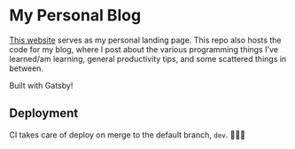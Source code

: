 # My Personal Blog

[This website](https://kylieis.online) serves as my personal landing page. This repo also hosts the code for my blog, where I post about the various programming things I've learned/am learning, general productivity tips, and some scattered things in between.

Built with Gatsby!

## Deployment

CI takes care of deploy on merge to the default branch, `dev`. 🚀👨‍🚀
